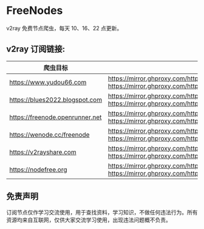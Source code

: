 # FreeNodes

v2ray 免费节点爬虫，每天 10、16、22 点更新。

## v2ray 订阅链接:

| 爬虫目标                     | 订阅链接(镜像网站加速)                                                                                                                                                                                              |
| ------------------------------- | --------------------------------------------------------------------------------------------------------------------------------------------------------------------------------------------------------------------- |
| https://www.yudou66.com         | https://mirror.ghproxy.com/https://raw.githubusercontent.com/Barabama/FreeNodes/main/nodes/yudou66.txt, https://mirror.ghproxy.com/https://raw.githubusercontent.com/Barabama/FreeNodes/main/nodes/yudou66.yaml       |
| https://blues2022.blogspot.com  | https://mirror.ghproxy.com/https://raw.githubusercontent.com/Barabama/FreeNodes/main/nodes/blues.txt, https://mirror.ghproxy.com/https://raw.githubusercontent.com/Barabama/FreeNodes/main/nodes/blues.yaml           |
| https://freenode.openrunner.net | https://mirror.ghproxy.com/https://raw.githubusercontent.com/Barabama/FreeNodes/main/nodes/openrunner.txt, https://mirror.ghproxy.com/https://raw.githubusercontent.com/Barabama/FreeNodes/main/nodes/openrunner.yaml |
| https://wenode.cc/freenode      | https://mirror.ghproxy.com/https://raw.githubusercontent.com/Barabama/FreeNodes/main/nodes/wenode.txt, https://mirror.ghproxy.com/https://raw.githubusercontent.com/Barabama/FreeNodes/main/nodes/wenode.txt          |
| https://v2rayshare.com          | https://mirror.ghproxy.com/https://raw.githubusercontent.com/Barabama/FreeNodes/main/nodes/v2rayshare.txt, https://mirror.ghproxy.com/https://raw.githubusercontent.com/Barabama/FreeNodes/main/nodes/v2rayshare.yaml |
| https://nodefree.org            | https://mirror.ghproxy.com/https://raw.githubusercontent.com/Barabama/FreeNodes/main/nodes/nodefree.txt, https://mirror.ghproxy.com/https://raw.githubusercontent.com/Barabama/FreeNodes/main/nodes/nodefree.yaml     |

## 免责声明

订阅节点仅作学习交流使用，用于查找资料，学习知识，不做任何违法行为。所有资源均来自互联网，仅供大家交流学习使用，出现违法问题概不负责。
